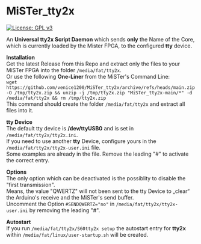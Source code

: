 # MiSTer_tty2x  
[![License: GPL v3](https://img.shields.io/badge/License-GPLv3-blue.svg)](https://github.com/venice1200/MiSTer_tty2oled/blob/main/LICENSE)  
  
An **Universal tty2x Script Daemon** which sends **only** the Name of the Core,  
which is currently loaded by the Mister FPGA, to the configured **tty** device.  
 
**Installation**  
Get the latest Release from this Repo and extract only the files to your MiSTer FPGA into the folder `/media/fat/tty2x`.  
Or use the following **One-Liner** from the MiSTer's Command Line:  
`wget https://github.com/venice1200/MiSTer_tty2x/archive/refs/heads/main.zip -O /tmp/tty2x.zip && unzip -j /tmp/tty2x.zip "MiSTer_tty2x-main/*" -d /media/fat/tty2x && rm /tmp/tty2x.zip`  
This command should create the folder `/media/fat/tty2x` and extract all files into it.  
  
**tty Device**  
The default tty device is **/dev/ttyUSB0** and is set in `/media/fat/tty2x/tty2x.ini`.  
If you need to use another **tty** Device, configure yours in the `/media/fat/tty2x/tty2x-user.ini` file.  
Some examples are already in the file. Remove the leading "#" to activate the correct entry.  
  
**Options**  
The only option which can be deactivated is the possiblity to disable the "first transmission".  
Means, the value "QWERTZ" will not been sent to the tty Device to „clear“ the Arduino's receive and the MiSTer's send buffer.  
Uncomment the Option `#SENDQWERTZ="no"` in `/media/fat/tty2x/tty2x-user.ini` by removing the leading "#".  
  
**Autostart**  
If you run `/media/fat/tty2x/S60tty2x setup` the autostart entry for **tty2x**  
within `/media/fat/linux/user-startup.sh` will be created.  
